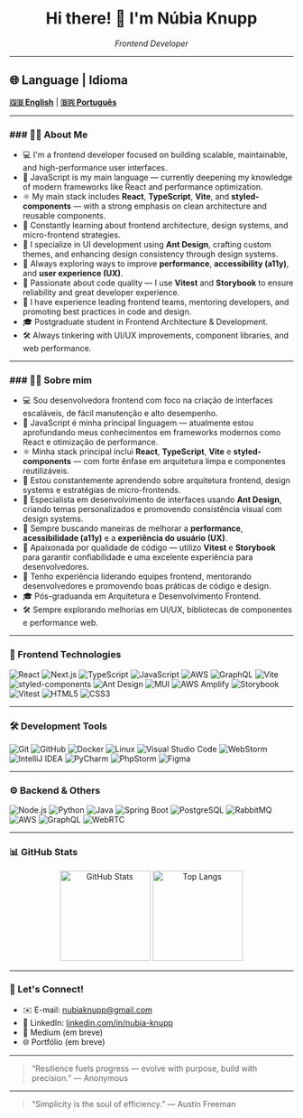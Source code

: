 
<h1 align="center">Hi there! 👋 I'm Núbia Knupp</h1>

<p align="center">
  <em>Frontend Developer</em>
</p>

---

## 🌐 Language | Idioma

<a href="#english-version"><strong>🇬🇧 English</strong></a> | <a href="#versão-em-português"><strong>🇧🇷 Português</strong></a>

---

<h3 id="english-version">### 👨‍💻 About Me</h3>

* 💻 I'm a frontend developer focused on building scalable, maintainable, and high-performance user interfaces.
* 🎨 JavaScript is my main language — currently deepening my knowledge of modern frameworks like React and performance optimization.
* ⚛️ My main stack includes <strong>React</strong>, <strong>TypeScript</strong>, <strong>Vite</strong>, and <strong>styled-components</strong> — with a strong emphasis on clean architecture and reusable components.
* 🧠 Constantly learning about frontend architecture, design systems, and micro-frontend strategies.
* 🧬 I specialize in UI development using <strong>Ant Design</strong>, crafting custom themes, and enhancing design consistency through design systems.
* 🚀 Always exploring ways to improve <strong>performance</strong>, <strong>accessibility (a11y)</strong>, and <strong>user experience (UX)</strong>.
* 🧪 Passionate about code quality — I use <strong>Vitest</strong> and <strong>Storybook</strong> to ensure reliability and great developer experience.
* 🧭 I have experience leading frontend teams, mentoring developers, and promoting best practices in code and design.
* 🎓 Postgraduate student in Frontend Architecture & Development.
* 🛠️ Always tinkering with UI/UX improvements, component libraries, and web performance.

---

<h3 id="versão-em-português">### 👨‍💻 Sobre mim</h3>

* 💻 Sou desenvolvedora frontend com foco na criação de interfaces escaláveis, de fácil manutenção e alto desempenho.
* 🎨 JavaScript é minha principal linguagem — atualmente estou aprofundando meus conhecimentos em frameworks modernos como React e otimização de performance.
* ⚛️ Minha stack principal inclui <strong>React</strong>, <strong>TypeScript</strong>, <strong>Vite</strong> e <strong>styled-components</strong> — com forte ênfase em arquitetura limpa e componentes reutilizáveis.
* 🧠 Estou constantemente aprendendo sobre arquitetura frontend, design systems e estratégias de micro-frontends.
* 🧬 Especialista em desenvolvimento de interfaces usando <strong>Ant Design</strong>, criando temas personalizados e promovendo consistência visual com design systems.
* 🚀 Sempre buscando maneiras de melhorar a <strong>performance</strong>, <strong>acessibilidade (a11y)</strong> e a <strong>experiência do usuário (UX)</strong>.
* 🧪 Apaixonada por qualidade de código — utilizo <strong>Vitest</strong> e <strong>Storybook</strong> para garantir confiabilidade e uma excelente experiência para desenvolvedores.
* 🧭 Tenho experiência liderando equipes frontend, mentorando desenvolvedores e promovendo boas práticas de código e design.
* 🎓 Pós-graduanda em Arquitetura e Desenvolvimento Frontend.
* 🛠️ Sempre explorando melhorias em UI/UX, bibliotecas de componentes e performance web.

---

### 🧰 Frontend Technologies

![React](https://img.shields.io/badge/React-61DAFB?style=for-the-badge&logo=react&logoColor=black)
![Next.js](https://img.shields.io/badge/Next.js-000000?style=for-the-badge&logo=next.js&logoColor=white)
![TypeScript](https://img.shields.io/badge/TypeScript-3178C6?style=for-the-badge&logo=typescript&logoColor=white)
![JavaScript](https://img.shields.io/badge/JavaScript-F7DF1E?style=for-the-badge&logo=javascript&logoColor=black)
![AWS](https://img.shields.io/badge/AWS-232F3E?style=for-the-badge&logo=amazon-aws&logoColor=white)
![GraphQL](https://img.shields.io/badge/GraphQL-E10098?style=for-the-badge&logo=graphql&logoColor=white)
![Vite](https://img.shields.io/badge/Vite-646CFF?style=for-the-badge&logo=vite&logoColor=white)
![styled-components](https://img.shields.io/badge/styled--components-DB7093?style=for-the-badge&logo=styled-components&logoColor=white)
![Ant Design](https://img.shields.io/badge/Ant%20Design-0170FE?style=for-the-badge&logo=antdesign&logoColor=white)
![MUI](https://img.shields.io/badge/MUI-007FFF?style=for-the-badge&logo=mui&logoColor=white)
![AWS Amplify](https://img.shields.io/badge/AWS%20Amplify-FF9900?style=for-the-badge&logo=amazon-aws&logoColor=white)
![Storybook](https://img.shields.io/badge/Storybook-FF4785?style=for-the-badge&logo=storybook&logoColor=white)
![Vitest](https://img.shields.io/badge/Vitest-6E9F18?style=for-the-badge&logo=vitest&logoColor=white)
![HTML5](https://img.shields.io/badge/HTML5-E34F26?style=for-the-badge&logo=html5&logoColor=white)
![CSS3](https://img.shields.io/badge/CSS3-1572B6?style=for-the-badge&logo=css3&logoColor=white)

---

### 🛠️ Development Tools

![Git](https://img.shields.io/badge/Git-F05032?style=for-the-badge&logo=git&logoColor=white)
![GitHub](https://img.shields.io/badge/GitHub-181717?style=for-the-badge&logo=github&logoColor=white)
![Docker](https://img.shields.io/badge/Docker-2496ED?style=for-the-badge&logo=docker&logoColor=white)
![Linux](https://img.shields.io/badge/Linux-FCC624?style=for-the-badge&logo=linux&logoColor=black)
![Visual Studio Code](https://img.shields.io/badge/VSCode-007ACC?style=for-the-badge&logo=visual-studio-code&logoColor=white)
![WebStorm](https://img.shields.io/badge/WebStorm-000000?style=for-the-badge&logo=webstorm&logoColor=white)
![IntelliJ IDEA](https://img.shields.io/badge/IntelliJ_IDEA-000000?style=for-the-badge&logo=intellij-idea&logoColor=white)
![PyCharm](https://img.shields.io/badge/PyCharm-000000?style=for-the-badge&logo=pycharm&logoColor=white)
![PhpStorm](https://img.shields.io/badge/PhpStorm-000000?style=for-the-badge&logo=phpstorm&logoColor=white)
![Figma](https://img.shields.io/badge/Figma-F24E1E?style=for-the-badge&logo=figma&logoColor=white)

---

### ⚙️ Backend & Others

![Node.js](https://img.shields.io/badge/Node.js-339933?style=for-the-badge&logo=node.js&logoColor=white)
![Python](https://img.shields.io/badge/Python-3776AB?style=for-the-badge&logo=python&logoColor=white)
![Java](https://img.shields.io/badge/Java-ED8B00?style=for-the-badge&logo=java&logoColor=white)
![Spring Boot](https://img.shields.io/badge/Spring%20Boot-6DB33F?style=for-the-badge&logo=spring-boot&logoColor=white)
![PostgreSQL](https://img.shields.io/badge/PostgreSQL-4169E1?style=for-the-badge&logo=postgresql&logoColor=white)
![RabbitMQ](https://img.shields.io/badge/RabbitMQ-FF6600?style=for-the-badge&logo=rabbitmq&logoColor=white)
![AWS](https://img.shields.io/badge/AWS-232F3E?style=for-the-badge&logo=amazon-aws&logoColor=white)
![GraphQL](https://img.shields.io/badge/GraphQL-E10098?style=for-the-badge&logo=graphql&logoColor=white)
![WebRTC](https://img.shields.io/badge/WebRTC-333333?style=for-the-badge&logo=webrtc&logoColor=white)

---

### 📊 GitHub Stats

<p align="center">
  <img src="https://github-readme-stats.vercel.app/api?username=nu-knupp&show_icons=true&theme=dracula&hide_title=true" alt="GitHub Stats" height="160" />
  <img src="https://github-readme-stats.vercel.app/api/top-langs/?username=nu-knupp&layout=compact&theme=dracula&hide_title=true" alt="Top Langs" height="160" />
</p>

---

### 📨 Let's Connect!

- ✉️ E-mail: [nubiaknupp@gmail.com](mailto:nubiaknupp@gmail.com)
- 💼 LinkedIn: [linkedin.com/in/nubia-knupp](https://www.linkedin.com/in/nubia-knupp)
- 🧠 Medium (em breve)
- 🌐 Portfólio (em breve)

---

> “Resilience fuels progress — evolve with purpose, build with precision.” —  Anonymous

---

> “Simplicity is the soul of efficiency.” — Austin Freeman
